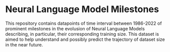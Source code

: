 # Neural Language Model Milestones
This repository contains datapoints of time interval between 1986-2022 of prominent milestones in the evolusion of Neural Language Models describing, in particular, their corresponding training size. This dataset is aimed to help understand and possibly predict the trajectory of dataset size in the near future.
